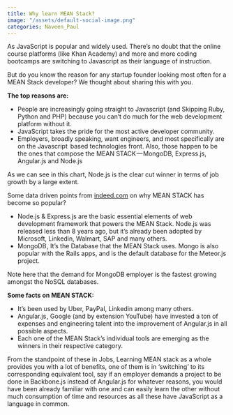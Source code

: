 ```yaml
---
title: Why learn MEAN Stack?
image: "/assets/default-social-image.png"
categories: Naveen_Paul
---
```


As JavaScript is popular and widely used. There’s no doubt that the online course platforms (like Khan Academy) and more and more coding bootcamps are switching to Javascript as their language of instruction.

But do you know the reason for any startup founder looking most often for a MEAN Stack developer? We thought about sharing this with you.

**The top reasons are:**

* People are increasingly going straight to Javascript (and Skipping Ruby, Python and PHP) because you can’t do much for the web development platform without it.
* JavaScript takes the pride for the most active developer community.
* Employers, broadly speaking, want engineers, and most specifically are on the Javascript   based technologies front. Also, those happen to be the ones that compose the MEAN STACK — MongoDB, Express.js, Angular.js and Node.js

As we can see in this chart, Node.js is the clear cut winner in terms of job growth by a large extent.

Some data driven points from [indeed.com](http://indeed.com/) on why MEAN STACK has become so popular?

* Node.js & Express.js are the basic essential elements of web development framework that powers the MEAN Stack. Node.js was released less than 8 years ago, but it’s already been adopted by Microsoft, Linkedin, Walmart, SAP and many others. 
* MongoDB , It’s the Database that the MEAN Stack uses. Mongo is also popular with the Rails apps, and is the default database for the Meteor.js project.

Note here that the demand for MongoDB employer is the fastest growing amongst the NoSQL databases.

**Some facts on MEAN STACK:**

* It’s been used by Uber, PayPal, Linkedin among many others.
* Angular.js , Google (and by extension YouTube) have invested a ton of expenses and engineering talent into the improvement of Angular.js in all possible aspects.
* Each one of the MEAN Stack’s individual tools are emerging as the winners in their respective category.

From the standpoint of these in Jobs, Learning MEAN stack as a whole provides you with a lot of benefits, one of them is in ‘switching’ to its corresponding equivalent tool, say if an employer demands a project to be done in Backbone.js instead of Angular.js for whatever reasons, you would have been already familiar with one and can easily learn the other without much consumption of time and resources as all these have JavaScript as a language in common.